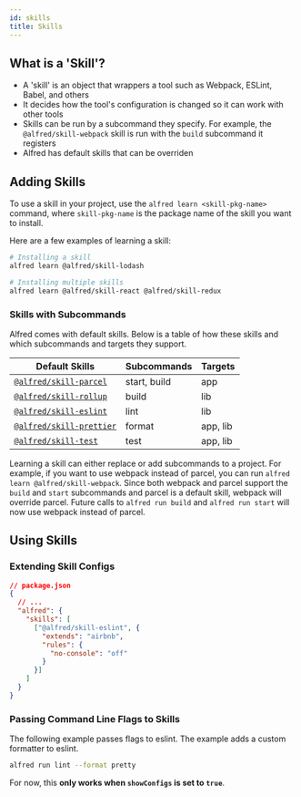```yaml
---
id: skills
title: Skills
---
```


## What is a 'Skill'?

* A 'skill' is an object that wrappers a tool such as Webpack, ESLint, Babel, and others
* It decides how the tool's configuration is changed so it can work with other tools
* Skills can be run by a subcommand they specify. For example, the `@alfred/skill-webpack` skill is run with the `build` subcommand it registers
* Alfred has default skills that can be overriden

## Adding Skills

To use a skill in your project, use the `alfred learn <skill-pkg-name>` command, where `skill-pkg-name` is the package name of the skill you want to install.

Here are a few examples of learning a skill:

```bash
# Installing a skill
alfred learn @alfred/skill-lodash

# Installing multiple skills
alfred learn @alfred/skill-react @alfred/skill-redux
```

### Skills with Subcommands

Alfred comes with default skills. Below is a table of how these skills and which subcommands and targets they support.

| Default Skills                               | Subcommands       | Targets  |
|----------------------------------------------|-------------------|----------|
| [`@alfred/skill-parcel`][skill-parcel]       | start, build      | app      |
| [`@alfred/skill-rollup`][skill-rollup]       | build             | lib      |
| [`@alfred/skill-eslint`][skill-eslint]       | lint              | lib      |
| [`@alfred/skill-prettier`][skill-prettier]   | format            | app, lib |
| [`@alfred/skill-test`][skill-jest]           | test              | app, lib |

Learning a skill can either replace or add subcommands to a project. For example, if you want to use webpack instead of parcel, you can run `alfred learn @alfred/skill-webpack`. Since both webpack and parcel support the `build` and `start` subcommands and parcel is a default skill, webpack will override parcel. Future calls to `alfred run build` and `alfred run start` will now use webpack instead of parcel.

[skill-parcel]: https://github.com/amilajack/alfred/tree/master/packages/skill-parcel
[skill-rollup]: https://github.com/amilajack/alfred/tree/master/packages/skill-rollup
[skill-eslint]: https://github.com/amilajack/alfred/tree/master/packages/skill-eslint
[skill-prettier]: https://github.com/amilajack/alfred/tree/master/packages/skill-prettier
[skill-jest]: https://github.com/amilajack/alfred/tree/master/packages/skill-jest

## Using Skills

### Extending Skill Configs

```json
// package.json
{
  // ...
  "alfred": {
    "skills": [
      ["@alfred/skill-eslint", {
        "extends": "airbnb",
        "rules": {
          "no-console": "off"
        }
      }]
    ]
  }
}
```

### Passing Command Line Flags to Skills

The following example passes flags to eslint. The example adds a custom formatter to eslint.

```bash
alfred run lint --format pretty
```

For now, this **only works when `showConfigs` is set to `true`**.

